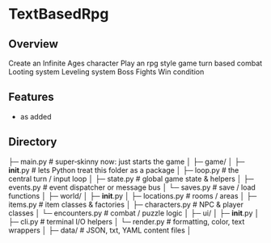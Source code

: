 # TextBasedRpg

## Overview
Create an Infinite Ages character 
Play an rpg style game 
turn based combat 
Looting system
Leveling system 
Boss Fights 
Win condition

## Features
- as added


## Directory
├─ main.py              # super‑skinny now: just starts the game
│
├─ game/
│   ├─ __init__.py      # lets Python treat this folder as a package
│   ├─ loop.py          # the central turn / input loop
│   ├─ state.py         # global game state & helpers
│   ├─ events.py        # event dispatcher or message bus
│   └─ saves.py         # save / load functions
│
├─ world/
│   ├─ __init__.py
│   ├─ locations.py     # rooms / areas
│   ├─ items.py         # item classes & factories
│   ├─ characters.py    # NPC & player classes
│   └─ encounters.py    # combat / puzzle logic
│
├─ ui/
│   ├─ __init__.py
│   ├─ cli.py           # terminal I/O helpers
│   └─ render.py        # formatting, color, text wrappers
│
├─ data/                # JSON, txt, YAML content files
│